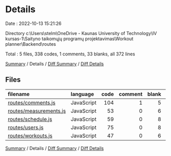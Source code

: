 # Details

Date : 2022-10-13 15:21:26

Directory c:\\Users\\stelm\\OneDrive - Kaunas University of Technology\\IV kursas-1\\Saityno taikomųjų programų projektavimas\\Workout planner\\Backend\\routes

Total : 5 files,  338 codes, 1 comments, 33 blanks, all 372 lines

[Summary](results.md) / Details / [Diff Summary](diff.md) / [Diff Details](diff-details.md)

## Files
| filename | language | code | comment | blank | total |
| :--- | :--- | ---: | ---: | ---: | ---: |
| [routes/comments.js](/routes/comments.js) | JavaScript | 104 | 1 | 5 | 110 |
| [routes/measurements.js](/routes/measurements.js) | JavaScript | 53 | 0 | 6 | 59 |
| [routes/schedule.js](/routes/schedule.js) | JavaScript | 59 | 0 | 8 | 67 |
| [routes/users.js](/routes/users.js) | JavaScript | 75 | 0 | 8 | 83 |
| [routes/workouts.js](/routes/workouts.js) | JavaScript | 47 | 0 | 6 | 53 |

[Summary](results.md) / Details / [Diff Summary](diff.md) / [Diff Details](diff-details.md)